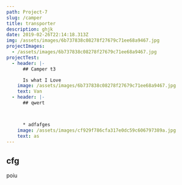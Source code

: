 ```yaml
---
path: Project-7
slug: /camper
title: transporter
description: ghjk
date: 2019-02-26T22:14:18.313Z
img: /assets/images/6b737838c08278f27679c71ee68a9467.jpg
projectImages:
  - /assets/images/6b737838c08278f27679c71ee68a9467.jpg
projectTest:
  - header: |-
      ## Camper t3

      Is what I Love
    image: /assets/images/6b737838c08278f27679c71ee68a9467.jpg
    text: Van
  - header: |-
      ## qwert



      * adfafges
    image: /assets/images/cf929f786cfa317e0dc59c606797389a.jpg
    text: as
---
```


## cfg

poiu
